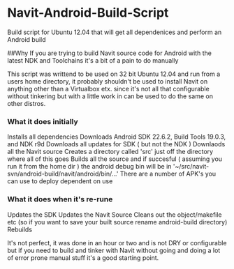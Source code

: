 Navit-Android-Build-Script
==========================
Build script for Ubuntu 12.04 that will get all dependenices and perform an Android build

##Why
If you are trying to build Navit source code for Android with the latest NDK and Toolchains it's a bit of a pain to do manually

This script was writtend to be used on 32 bit Ubuntu 12.04 and run from a users home directory, it probably shouldn't be used to install Navit on anything other than a Virtualbox etx. since it's not all that configurable without tinkering but with a little work in can be used to do the same on other distros. 

### What it does initially 
Installs all dependencies
Downloads Android SDK 22.6.2, Build Tools 19.0.3, and NDK r9d
Downloads all updates for SDK ( but not the NDK ) 
Downlaods all the Navit source
Creates a directory called 'src' just off the directory where all of this goes
Builds all the source and if succesful ( assuming you run it from the home dir ) the android debug bin will be in 
'~/src/navit-svn/android-build/navit/android/bin/...' There are a number of APK's you can use to deploy dependent on use

### What it does when it's re-rune
Updates the SDK
Updates the Navit Source
Cleans out the object/makefile etc (so if you want to save your built source rename android-build directory) 
Rebuilds

It's not perfect, it was done in an hour or two and is not DRY or configurable but if you need to build and tinker with Navit without going and doing a lot of error prone manual stuff it's a good starting point.   
